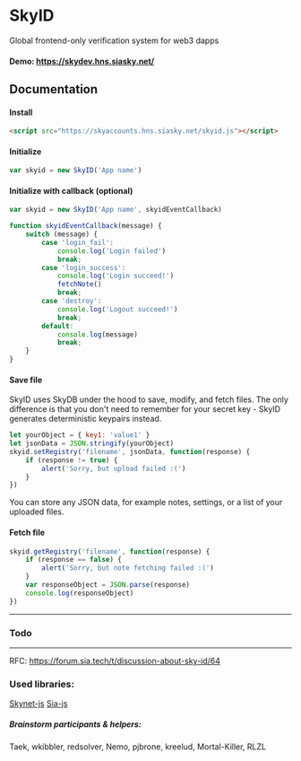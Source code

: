 # SkyID

Global frontend-only verification system for web3 dapps

#### Demo: https://skydev.hns.siasky.net/

## Documentation

#### Install
``` html
<script src="https://skyaccounts.hns.siasky.net/skyid.js"></script>
```

#### Initialize
``` javascript
var skyid = new SkyID('App name')
```

#### Initialize with callback (optional)
``` javascript
var skyid = new SkyID('App name', skyidEventCallback)

function skyidEventCallback(message) {
	switch (message) {
		case 'login_fail':
			console.log('Login failed')
			break;
		case 'login_success':
			console.log('Login succeed!')
			fetchNote()
			break;
		case 'destroy':
			console.log('Logout succeed!')
			break;
		default:
			console.log(message)
			break;
	}
}
```

#### Save file

SkyID uses SkyDB under the hood to save, modify, and fetch files. The only difference is that you don't need to remember for your secret key - SkyID generates deterministic keypairs instead.


``` javascript
let yourObject = { key1: 'value1' }
let jsonData = JSON.stringify(yourObject)
skyid.setRegistry('filename', jsonData, function(response) {
	if (response != true) {
		alert('Sorry, but upload failed :(')
	}
})
```
You can store any JSON data, for example notes, settings, or a list of your uploaded files.


#### Fetch file
``` javascript
skyid.getRegistry('filename', function(response) {
	if (response == false) {
		alert('Sorry, but note fetching failed :(')
	}
	var responseObject = JSON.parse(response)
	console.log(responseObject)
})
```

___


### Todo

___

RFC: https://forum.sia.tech/t/discussion-about-sky-id/64

### Used libraries:
[Skynet-js](https://github.com/NebulousLabs/skynet-js)
[Sia-js](https://github.com/escada-finance/sia-js)

##### Brainstorm participants & helpers:
Taek, wkibbler, redsolver, Nemo, pjbrone, kreelud, Mortal-Killer, RLZL
